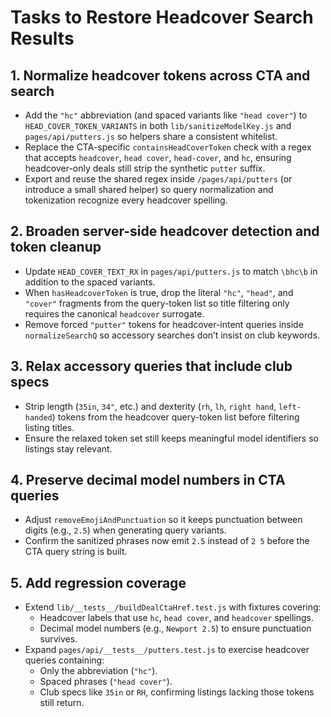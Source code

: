 # Tasks to Restore Headcover Search Results

## 1. Normalize headcover tokens across CTA and search
- Add the `"hc"` abbreviation (and spaced variants like `"head cover"`) to `HEAD_COVER_TOKEN_VARIANTS` in both `lib/sanitizeModelKey.js` and `pages/api/putters.js` so helpers share a consistent whitelist.
- Replace the CTA-specific `containsHeadCoverToken` check with a regex that accepts `headcover`, `head cover`, `head-cover`, and `hc`, ensuring headcover-only deals still strip the synthetic `putter` suffix.
- Export and reuse the shared regex inside `/pages/api/putters` (or introduce a small shared helper) so query normalization and tokenization recognize every headcover spelling.

## 2. Broaden server-side headcover detection and token cleanup
- Update `HEAD_COVER_TEXT_RX` in `pages/api/putters.js` to match `\bhc\b` in addition to the spaced variants.
- When `hasHeadcoverToken` is true, drop the literal `"hc"`, `"head"`, and `"cover"` fragments from the query-token list so title filtering only requires the canonical `headcover` surrogate.
- Remove forced `"putter"` tokens for headcover-intent queries inside `normalizeSearchQ` so accessory searches don’t insist on club keywords.

## 3. Relax accessory queries that include club specs
- Strip length (`35in`, `34"`, etc.) and dexterity (`rh`, `lh`, `right hand`, `left-handed`) tokens from the headcover query-token list before filtering listing titles.
- Ensure the relaxed token set still keeps meaningful model identifiers so listings stay relevant.

## 4. Preserve decimal model numbers in CTA queries
- Adjust `removeEmojiAndPunctuation` so it keeps punctuation between digits (e.g., `2.5`) when generating query variants.
- Confirm the sanitized phrases now emit `2.5` instead of `2 5` before the CTA query string is built.

## 5. Add regression coverage
- Extend `lib/__tests__/buildDealCtaHref.test.js` with fixtures covering:
  - Headcover labels that use `hc`, `head cover`, and `headcover` spellings.
  - Decimal model numbers (e.g., `Newport 2.5`) to ensure punctuation survives.
- Expand `pages/api/__tests__/putters.test.js` to exercise headcover queries containing:
  - Only the abbreviation (`"hc"`).
  - Spaced phrases (`"head cover"`).
  - Club specs like `35in` or `RH`, confirming listings lacking those tokens still return.
